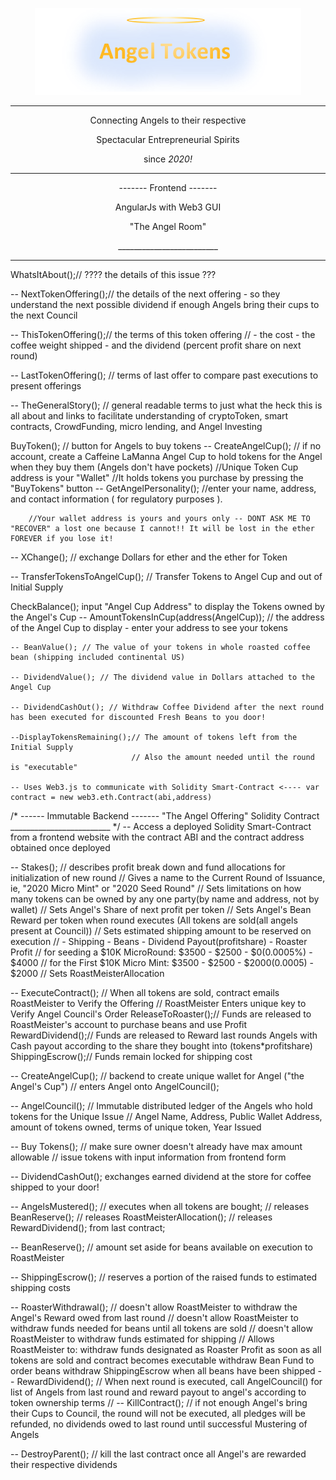 <p align="center">
<img src="./ATLOGO.png">
</p>
<hr/>
<p align="center">Connecting Angels to their respective</p>
<p align="center">Spectacular Entrepreneurial Spirits</p>
<p align="center">since <em>2020!</em></p>
<hr/>

<p align="center">------- Frontend -------</p>
<p align="center">AngularJs with Web3 GUI</p>
<p align="center">"The Angel Room"</p>
<p align="center">_________________________</p>

<hr/>

WhatsItAbout();// ???? the details of this issue ???

  -- NextTokenOffering();// the details of the next offering - so they understand the next possible dividend if enough Angels bring their cups to the next Council

  -- ThisTokenOffering();// the terms of this token offering
                          // - the cost - the coffee weight shipped - and the dividend (percent profit share on next round)

  -- LastTokenOffering(); // terms of last offer to compare past executions to present offerings

  -- TheGeneralStory(); // general readable terms to just what the heck this is all about and links to facilitate understanding of cryptoToken, smart contracts, CrowdFunding, micro lending, and Angel Investing

BuyToken(); // button for Angels to buy tokens
  -- CreateAngelCup(); // if no account, create a Caffeine LaManna Angel Cup to hold tokens for the Angel when they buy them (Angels don't have pockets)
                      //Unique Token Cup address is your "Wallet"
                      //It holds tokens you purchase by pressing the "BuyTokens" button
        -- GetAngelPersonality(); //enter your name, address, and contact information ( for regulatory purposes ).

        //Your wallet address is yours and yours only -- DONT ASK ME TO "RECOVER" a lost one because I cannot!! It will be lost in the ether FOREVER if you lose it!

  -- XChange(); // exchange Dollars for ether and the ether for Token

  -- TransferTokensToAngelCup(); // Transfer Tokens to Angel Cup and out of Initial Supply


CheckBalance(); input "Angel Cup Address" to display the Tokens owned by the Angel's Cup
    -- AmountTokensInCup(address(AngelCup)); // the address of the Angel Cup to display - enter your address to see your tokens

    -- BeanValue(); // The value of your tokens in whole roasted coffee bean (shipping included continental US)

    -- DividendValue(); // The dividend value in Dollars attached to the Angel Cup

    -- DividendCashOut(); // Withdraw Coffee Dividend after the next round has been executed for discounted Fresh Beans to you door!

    --DisplayTokensRemaining();// The amount of tokens left from the Initial Supply
                               // Also the amount needed until the round is "executable"

    -- Uses Web3.js to communicate with Solidity Smart-Contract <---- var contract = new web3.eth.Contract(abi,address)

/*
        ------ Immutable Backend -------
              "The Angel Offering"
               Solidity Contract
           _________________________
*/
-- Access a deployed Solidity Smart-Contract from a frontend website with the contract ABI and the contract address obtained once deployed

-- Stakes(); // describes profit break down and fund allocations for initialization of new round
              // Gives a name to the Current Round of Issuance, ie, "2020 Micro Mint" or "2020 Seed Round"
              // Sets limitations on how many tokens can be owned by any one party(by name and address, not by wallet)
              // Sets Angel's Share of next profit per token
              // Sets Angel's Bean Reward per token when round executes (All tokens are sold(all angels present at Council))
              // Sets estimated shipping amount to be reserved on execution
              // - Shipping - Beans - Dividend Payout(profitshare) - Roaster Profit
              // for seeding a $10K MicroRound: $3500 - $2500 - $0(0.0005%) - $4000
              // for the First $10K Micro Mint: $3500 - $2500 - $2000(0.0005) - $2000
              // Sets RoastMeisterAllocation

-- ExecuteContract(); // When all tokens are sold, contract emails RoastMeister to Verify the Offering
                      // RoastMeister Enters unique key to Verify Angel Council's Order
                      ReleaseToRoaster();// Funds are released to RoastMeister's account to purchase beans and use Profit
                      RewardDividend();// Funds are released to Reward last rounds Angels with Cash payout according to the share they bought into (tokens*profitshare)
                      ShippingEscrow();// Funds remain locked for shipping cost

-- CreateAngelCup(); // backend to create unique wallet for Angel ("the Angel's Cup")
                      // enters Angel onto AngelCouncil();

-- AngelCouncil(); // Immutable distributed ledger of the Angels who hold tokens for the Unique Issue
                    // Angel Name, Address, Public Wallet Address, amount of tokens owned, terms of unique token, Year Issued

-- Buy Tokens(); // make sure owner doesn't already have max amount allowable
                 // issue tokens with input information from frontend form

-- DividendCashOut(); exchanges earned dividend at the store for coffee shipped to your door!

-- AngelsMustered(); // executes when all tokens are bought;
                       // releases BeanReserve();
                       // releases RoastMeisterAllocation();
                       // releases RewardDividend(); from last contract;

-- BeanReserve();  // amount set aside for beans available on execution to RoastMeister

-- ShippingEscrow(); // reserves a portion of the raised funds to estimated shipping costs

-- RoasterWithdrawal();
      // doesn't allow RoastMeister to withdraw the Angel's Reward owed from last round
      // doesn't allow RoastMeister to withdraw funds needed for beans until all tokens are sold
      // doesn't allow RoastMeister to withdraw funds estimated for shipping
      // Allows RoastMeister to:
                withdraw funds designated as Roaster Profit as soon as all tokens are sold and contract becomes executable
                withdraw Bean Fund to order beans
                withdraw ShippingEscrow when all beans have been shipped
-- RewardDividend();
      // When next round is executed, call AngelCouncil() for list of Angels from last round and reward payout to angel's according to token ownership terms
      //
-- KillContract(); // if not enough Angel's bring their Cups to Council,
                      the round will not be executed,
                      all pledges will be refunded,
                      no dividends owed to last round until successful Mustering of Angels

-- DestroyParent(); // kill the last contract once all Angel's are rewarded their respective dividends
